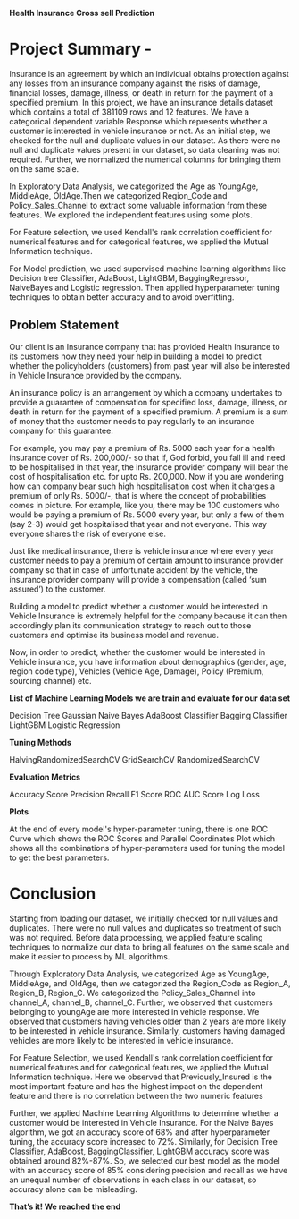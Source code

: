 **Health Insurance Cross sell Prediction**
# **Project Summary -**
Insurance is an agreement by which an individual obtains protection against any losses from an insurance company against the risks of damage, financial losses, damage, illness, or death in return for the payment of a specified premium. In this project, we have an insurance details dataset which contains a total of 381109 rows and 12 features. We have a categorical dependent variable Response which represents whether a customer is interested in vehicle insurance or not. As an initial step, we checked for the null and duplicate values in our dataset. As there were no null and duplicate values present in our dataset, so data cleaning was not required. Further, we normalized the numerical columns for bringing them on the same scale.

In Exploratory Data Analysis, we categorized the Age as YoungAge, MiddleAge, OldAge.Then we categorized Region_Code and Policy_Sales_Channel to extract some valuable information from these features. We explored the independent features using some plots.

For Feature selection, we used Kendall's rank correlation coefficient for numerical features and for categorical features, we applied the Mutual Information technique.

For Model prediction, we used supervised machine learning algorithms like Decision tree Classifier, AdaBoost, LightGBM, BaggingRegressor, NaiveBayes and Logistic regression. Then applied hyperparameter tuning techniques to obtain better accuracy and to avoid overfitting.

## **Problem Statement**

Our client is an Insurance company that has provided Health Insurance to its customers now they need your help in building a model to predict whether the policyholders (customers) from past year will also be interested in Vehicle Insurance provided by the company.

An insurance policy is an arrangement by which a company undertakes to provide a guarantee of compensation for specified loss, damage, illness, or death in return for the payment of a specified premium. A premium is a sum of money that the customer needs to pay regularly to an insurance company for this guarantee.

For example, you may pay a premium of Rs. 5000 each year for a health insurance cover of Rs. 200,000/- so that if, God forbid, you fall ill and need to be hospitalised in that year, the insurance provider company will bear the cost of hospitalisation etc. for upto Rs. 200,000. Now if you are wondering how can company bear such high hospitalisation cost when it charges a premium of only Rs. 5000/-, that is where the concept of probabilities comes in picture. For example, like you, there may be 100 customers who would be paying a premium of Rs. 5000 every year, but only a few of them (say 2-3) would get hospitalised that year and not everyone. This way everyone shares the risk of everyone else.

Just like medical insurance, there is vehicle insurance where every year customer needs to pay a premium of certain amount to insurance provider company so that in case of unfortunate accident by the vehicle, the insurance provider company will provide a compensation (called ‘sum assured’) to the customer.

Building a model to predict whether a customer would be interested in Vehicle Insurance is extremely helpful for the company because it can then accordingly plan its communication strategy to reach out to those customers and optimise its business model and revenue.

Now, in order to predict, whether the customer would be interested in Vehicle insurance, you have information about demographics (gender, age, region code type), Vehicles (Vehicle Age, Damage), Policy (Premium, sourcing channel) etc.

**List of Machine Learning Models we are train and evaluate for our data set**

Decision Tree
Gaussian Naive Bayes
AdaBoost Classifier
Bagging Classifier
LightGBM
Logistic Regression

**Tuning Methods**

HalvingRandomizedSearchCV
GridSearchCV
RandomizedSearchCV

**Evaluation Metrics**

Accuracy Score
Precision
Recall
F1 Score
ROC AUC Score
Log Loss

**Plots**

At the end of every model's hyper-parameter tuning, there is one ROC Curve which shows the ROC Scores and Parallel Coordinates Plot which shows all the combinations of hyper-parameters used for tuning the model to get the best parameters.

# **Conclusion**

Starting from loading our dataset, we initially checked for null values and duplicates. There were no null values and duplicates so treatment of such was not required. Before data processing, we applied feature scaling techniques to normalize our data to bring all features on the same scale and make it easier to process by ML algorithms.

Through Exploratory Data Analysis, we categorized Age as YoungAge, MiddleAge, and OldAge, then we categorized the Region_Code as Region_A, Region_B, Region_C. We categorized the Policy_Sales_Channel into channel_A, channel_B, channel_C. Further, we observed that customers belonging to youngAge are more interested in vehicle response. We observed that customers having vehicles older than 2 years are more likely to be interested in vehicle insurance. Similarly, customers having damaged vehicles are more likely to be interested in vehicle insurance.

For Feature Selection, we used Kendall's rank correlation coefficient for numerical features and for categorical features, we applied the Mutual Information technique. Here we observed that Previously_Insured is the most important feature and has the highest impact on the dependent feature and there is no correlation between the two numeric features

Further, we applied Machine Learning Algorithms to determine whether a customer would be interested in Vehicle Insurance. For the Naive Bayes algorithm, we got an accuracy score of 68% and after hyperparameter tuning, the accuracy score increased to 72%. Similarly, for Decision Tree Classifier, AdaBoost, BaggingClassifier, LightGBM accuracy score was obtained around 82%-87%. So, we selected our best model as the model with an accuracy score of 85% considering precision and recall as we have an unequal number of observations in each class in our dataset, so accuracy alone can be misleading.

**That’s it! We reached the end**
